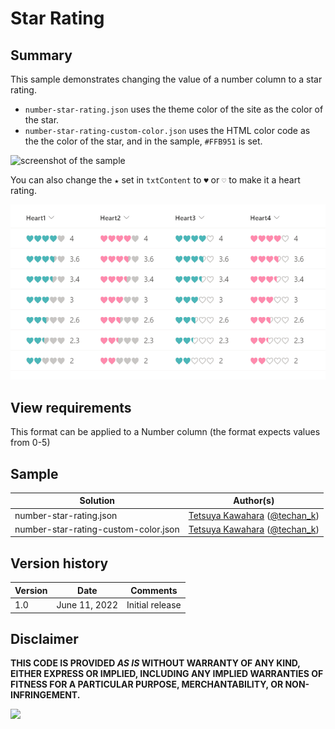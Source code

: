 # Star Rating

## Summary
This sample demonstrates changing the value of a number column to a star rating.

- `number-star-rating.json` uses the theme color of the site as the color of the star.
- `number-star-rating-custom-color.json` uses the HTML color code as the the color of the star, and in the sample, `#FFB951` is set.

![screenshot of the sample](./assets/screenshot.png)

You can also change the `★` set in `txtContent` to `♥` or `♡` to make it a heart rating.

![screenshot of the heart sample](./assets/screenshot_heart.png)

## View requirements
This format can be applied to a Number column (the format expects values from 0-5)

## Sample

Solution|Author(s)
--------|---------
number-star-rating.json | [Tetsuya Kawahara](https://github.com/tecchan1107) ([@techan_k](https://twitter.com/techan_k))
number-star-rating-custom-color.json | [Tetsuya Kawahara](https://github.com/tecchan1107) ([@techan_k](https://twitter.com/techan_k))

## Version history

Version |Date          |Comments
--------|--------------|--------
1.0     |June 11, 2022 |Initial release

## Disclaimer
**THIS CODE IS PROVIDED *AS IS* WITHOUT WARRANTY OF ANY KIND, EITHER EXPRESS OR IMPLIED, INCLUDING ANY IMPLIED WARRANTIES OF FITNESS FOR A PARTICULAR PURPOSE, MERCHANTABILITY, OR NON-INFRINGEMENT.**

<img src="https://pnptelemetry.azurewebsites.net/list-formatting/column-samples/number-star-rating" />